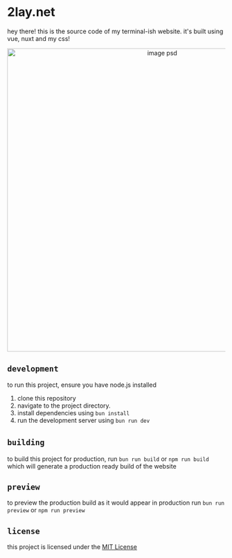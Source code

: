 # 2lay.net 
hey there! this is the source code of my terminal-ish website. it's built using vue, nuxt and my css!
<p align="center">
  <img src="https://github.com/2lay/2lay.net/assets/82117939/b77bf2cd-88b2-48ce-8efb-4d997a0aa082" alt="image psd" width="700"/>
</p>



## ``development`` 

to run this project, ensure you have node.js installed
1. clone this repository
2. navigate to the project directory.
3. install dependencies using ``bun install``
4. run the development server using ``bun run dev``

## ``building``️
to build this project for production, run ``bun run build`` or ``npm run build`` which will generate a production ready build of the website

## ``preview``
to preview the production build as it would appear in production run ``bun run preview`` or ``npm run preview``

## ``license``
this project is licensed under the [MIT License](https://github.com/2lay/2lay.net/blob/main/LICENSE)

